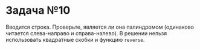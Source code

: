 
# Задача №10
Вводится строка. Проверьте, является ли она палиндромом (одинаково читается слева-направо и справа-налево). В решении нельзя использовать квадратные скобки и функцию `reverse`.
